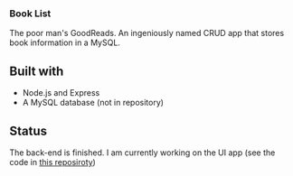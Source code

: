 ### Book List
The poor man's GoodReads. An ingeniously named CRUD app that stores book information in a MySQL.

## Built with
- Node.js and Express
- A MySQL database (not in repository)

## Status
The back-end is finished. I am currently working on the UI app (see the code in [this reposiroty](https://github.com/vanweerden/book-list-ui))

